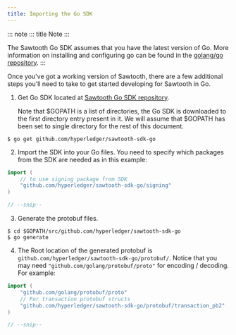 ```yaml
---
title: Importing the Go SDK
---
```


::: note
::: title
Note
:::

The Sawtooth Go SDK assumes that you have the latest version of Go. More
information on installing and configuring go can be found in the
[golang/go repository](https://github.com/golang/go).
:::

Once you\'ve got a working version of Sawtooth, there are a few
additional steps you\'ll need to take to get started developing for
Sawtooth in Go.

1.  Get Go SDK located at [Sawtooth Go SDK
    repository](https://github.com/hyperledger/sawtooth-sdk-go).

    Note that \$GOPATH is a list of directories, the Go SDK is
    downloaded to the first directory entry present in it. We will
    assume that \$GOPATH has been set to single directory for the rest
    of this document.

``` console
$ go get github.com/hyperledger/sawtooth-sdk-go
```

2.  Import the SDK into your Go files. You need to specify which
    packages from the SDK are needed as in this example:

``` go
import (
    // to use signing package from SDK
    "github.com/hyperledger/sawtooth-sdk-go/signing"
)

// --snip--
```

3.  Generate the protobuf files.

``` console
$ cd $GOPATH/src/github.com/hyperledger/sawtooth-sdk-go
$ go generate
```

4.  The Root location of the generated protobuf is
    `github.com/hyperledger/sawtooth-sdk-go/protobuf/`. Notice that you
    may need `"github.com/golang/protobuf/proto"` for encoding /
    decoding. For example:

``` go
import (
    "github.com/golang/protobuf/proto"
    // For transaction protobuf structs
    "github.com/hyperledger/sawtooth-sdk-go/protobuf/transaction_pb2"
)

// --snip--
```

<!--
  Licensed under Creative Commons Attribution 4.0 International License
  https://creativecommons.org/licenses/by/4.0/
-->
